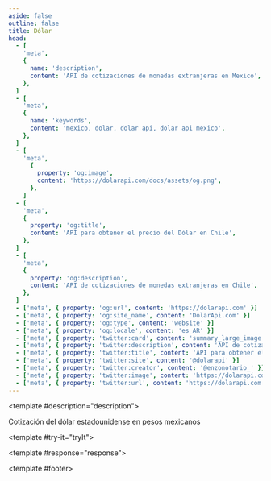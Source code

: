 ```yaml
---
aside: false
outline: false
title: Dólar
head:
  - [
    'meta',
    {
      name: 'description',
      content: 'API de cotizaciones de monedas extranjeras en Mexico',
    },
  ]
  - [
    'meta',
    {
      name: 'keywords',
      content: 'mexico, dolar, dolar api, dolar api mexico',
    },
  ]
  - [
    'meta',
      {
        property: 'og:image',
        content: 'https://dolarapi.com/docs/assets/og.png',
      },
    ]
  - [
    'meta',
    {
      property: 'og:title',
      content: 'API para obtener el precio del Dólar en Chile',
    },
  ]
  - [
    'meta',
    {
      property: 'og:description',
      content: 'API de cotizaciones de monedas extranjeras en Chile',
    },
  ]
  - ['meta', { property: 'og:url', content: 'https://dolarapi.com' }]
  - ['meta', { property: 'og:site_name', content: 'DolarApi.com' }]
  - ['meta', { property: 'og:type', content: 'website' }]
  - ['meta', { property: 'og:locale', content: 'es_AR' }]
  - ['meta', { property: 'twitter:card', content: 'summary_large_image' }]
  - ['meta', { property: 'twitter:description', content: 'API de cotizaciones de monedas extranjeras en Chile' }]
  - ['meta', { property: 'twitter:title', content: 'API para obtener el precio del Dólar en Chile' }]
  - ['meta', { property: 'twitter:site', content: '@dolarapi' }]
  - ['meta', { property: 'twitter:creator', content: '@enzonotario_' }]
  - ['meta', { property: 'twitter:image', content: 'https://dolarapi.com/docs/assets/og.png' }]
  - ['meta', { property: 'twitter:url', content: 'https://dolarapi.com' }]
---
```


<script setup>
import { setRegionForSidebar } from '../../.vitepress/sidebar/sidebar.utils.js'

setRegionForSidebar('mx')
</script>

<OAOperation operationId="get-usd-mxn" :hide-default-footer="false">

<template #description="description">

<OAPathEndpoint :method="description.method" :path="description.path" :baseUrl="description.baseUrl" />

Cotización del dólar estadounidense en pesos mexicanos

</template>

<template #try-it="tryIt">

<OATryItButton :operation-id="tryIt.operationId" :method="tryIt.method" hide-endpoint>

<template #response="response">

<OACodeBlock :code="JSON.stringify(response.response, null, 2)" lang="json" label="JSON" :is-dark="tryIt.isDark" :disable-html-transform="response.response.length > 1000" />
             
</template>

</OATryItButton>

</template>

<template #footer>

<OAFooter />

<!--@include: ./parts/get-usd-mxn-footer.md -->

</template>

</OAOperation>
